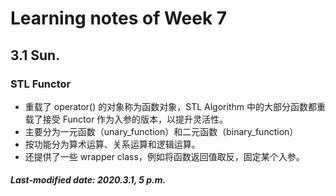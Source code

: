 # Learning notes of Week 7

## 3.1 Sun.

### STL Functor

+ 重载了 operator() 的对象称为函数对象，STL Algorithm 中的大部分函数都重载了接受 Functor 作为入参的版本，以提升灵活性。
+ 主要分为一元函数（unary_function）和二元函数（binary_function）
+ 按功能分为算术运算、关系运算和逻辑运算。
+ 还提供了一些 wrapper class，例如将函数返回值取反，固定某个入参。

##### Last-modified date: 2020.3.1, 5 p.m.